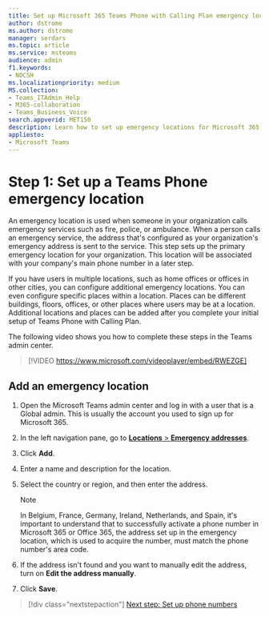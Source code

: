 ```yaml
---
title: Set up Microsoft 365 Teams Phone with Calling Plan emergency locations
author: dstrome 
ms.author: dstrome
manager: serdars
ms.topic: article
ms.service: msteams
audience: admin
f1.keywords:
- NOCSH
ms.localizationpriority: medium
MS.collection: 
- Teams_ITAdmin_Help
- M365-collaboration
- Teams_Business_Voice
search.appverid: MET150
description: Learn how to set up emergency locations for Microsoft 365 Teams Phone with Calling Plan.
appliesto: 
- Microsoft Teams
---
```


# Step 1: Set up a Teams Phone emergency location

An emergency location is used when someone in your organization calls emergency services such as fire, police, or ambulance. When a person calls an emergency service, the address that's configured as your organization's emergency address is sent to the service. This step sets up the primary emergency location for your organization. This location will be associated with your company's main phone number in a later step.

If you have users in multiple locations, such as home offices or offices in other cities, you can configure additional emergency locations. You can even configure specific places within a location. Places can be different buildings, floors, offices, or other places where users may be at a location. Additional locations and places can be added after you complete your initial setup of Teams Phone with Calling Plan.

The following video shows you how to complete these steps in the Teams admin center.

> [!VIDEO https://www.microsoft.com/videoplayer/embed/RWEZGE]

## Add an emergency location

1. Open the Microsoft Teams admin center and log in with a user that is a Global admin. This is usually the account you used to sign up for Microsoft 365.
2. In the left navigation pane, go to <a href="https://admin.teams.microsoft.com/locations" target="_blank">**Locations** > **Emergency addresses**</a>.
3. Click **Add**.
4. Enter a name and description for the location.
5. Select the country or region, and then enter the address.

   > [!NOTE]
   > In Belgium, France, Germany, Ireland, Netherlands, and Spain, it's important to understand that to successfully activate a phone number in Microsoft 365 or Office 365, the address set up in the emergency location, which is used to acquire the number, must match the phone number's area code.

6. If the address isn't found and you want to manually edit the address, turn on **Edit the address manually**.
7. Click **Save**.

> [!div class="nextstepaction"]
> [Next step: Set up phone numbers](set-up-phone-numbers.md)
